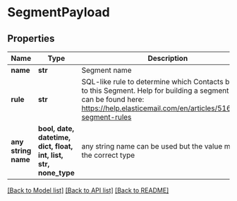 # SegmentPayload


## Properties
Name | Type | Description | Notes
------------ | ------------- | ------------- | -------------
**name** | **str** | Segment name | 
**rule** | **str** | SQL-like rule to determine which Contacts belong to this Segment. Help for building a segment rule can be found here: https://help.elasticemail.com/en/articles/5162182-segment-rules | 
**any string name** | **bool, date, datetime, dict, float, int, list, str, none_type** | any string name can be used but the value must be the correct type | [optional]

[[Back to Model list]](../README.md#documentation-for-models) [[Back to API list]](../README.md#documentation-for-api-endpoints) [[Back to README]](../README.md)


